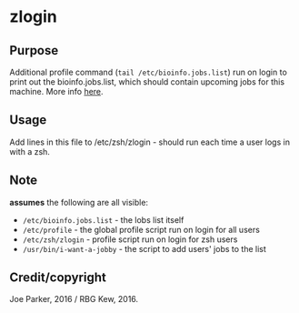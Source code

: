 # zlogin

## Purpose
Additional profile command (`tail /etc/bioinfo.jobs.list`) run on login to print out the bioinfo.jobs.list, which should contain upcoming jobs for this machine.  More info [here](index.md).

## Usage
Add lines in this file to /etc/zsh/zlogin - should run each time a user logs in with a zsh.

## Note 
**assumes** the following are all visible:

* `/etc/bioinfo.jobs.list` - the lobs list itself
* `/etc/profile` - the global profile script run on login for all users
* `/etc/zsh/zlogin` - profile script run on login for zsh users
* `/usr/bin/i-want-a-jobby` - the script to add users' jobs to the list
 
## Credit/copyright
Joe Parker, 2016 / RBG Kew, 2016. 
